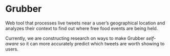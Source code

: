 Grubber
===========

Web tool that processes live tweets near a user’s geographical location and analyzes their context to find out where free food events are being held.

Currently, we are constructing research on ways to make Grubber *self-aware* so it can more accurately predict which tweets are worth showing to users.
